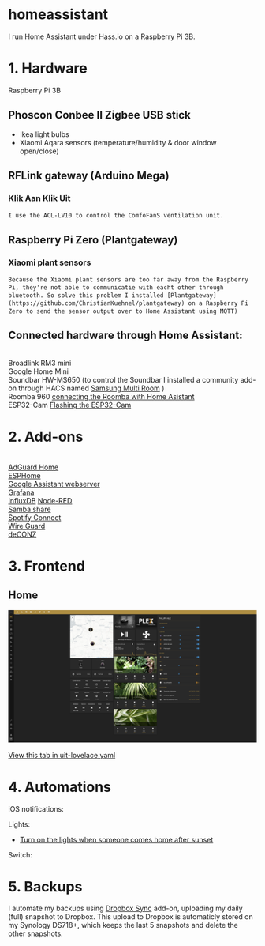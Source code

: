 # homeassistant
I run Home Assistant under Hass.io on a Raspberry Pi 3B. 

# 1. Hardware

Raspberry Pi 3B

## Phoscon Conbee II Zigbee USB stick
- Ikea light bulbs
- Xiaomi Aqara sensors (temperature/humidity & door window open/close)

## RFLink gateway (Arduino Mega)
### Klik Aan Klik Uit
    I use the ACL-LV10 to control the ComfoFanS ventilation unit. 

## Raspberry Pi Zero (Plantgateway)
### Xiaomi plant sensors
    Because the Xiaomi plant sensors are too far away from the Raspberry Pi, they're not able to communicatie with eacht other through bluetooth. So solve this problem I installed [Plantgateway](https://github.com/ChristianKuehnel/plantgateway) on a Raspberry Pi Zero to send the sensor output over to Home Assistant using MQTT)


## Connected hardware through Home Assistant:
<br>Broadlink RM3 mini
<br>Google Home Mini
<br>Soundbar HW-MS650 (to control the Soundbar I installed a community add-on through HACS named [Samsung Multi Room](https://github.com/dariornelas/ha_samsung_multi_room) )
<br>Roomba 960 [connecting the Roomba with Home Asistant](https://github.com/NickWaterton/Roomba980-Python#how-to-get-your-usernameblid-and-password)
<br>ESP32-Cam [Flashing the ESP32-Cam](https://randomnerdtutorials.com/esp32-cam-video-streaming-face-recognition-arduino-ide/)
# 2. Add-ons

<br>[AdGuard Home](https://community.home-assistant.io/t/community-hass-io-add-on-adguard-home/90684)
<br>[ESPHome](https://esphome.io/)
<br>[Google Assistant webserver](https://community.home-assistant.io/t/community-hass-io-add-on-google-assistant-webserver-broadcast-messages-without-interrupting-music/37274)
<br>[Grafana](https://community.home-assistant.io/t/community-hass-io-add-on-grafana/54674)
<br>[InfluxDB](https://community.home-assistant.io/t/community-hass-io-add-on-influxdb/54491/9)
[Node-RED](https://community.home-assistant.io/t/community-hass-io-add-on-node-red/55023)
<br>[Samba share](https://www.home-assistant.io/addons/samba/)
<br>[Spotify Connect](https://community.home-assistant.io/t/community-hass-io-add-on-spotify-connect/61210)
<br>[Wire Guard](https://community.home-assistant.io/t/community-hass-io-add-on-wireguard/134662)
<br>[deCONZ](https://github.com/home-assistant/hassio-addons/tree/master/deconz)

# 3. Frontend

## Home 
![alt text](https://github.com/moostmartijn/homeassistant/blob/master/docs/images/tab_home.png "Home Tab")

[View this tab in uit-lovelace.yaml](https://github.com/moostmartijn/homeassistant/blob/24ae1f1d3eca1799e006e653466a77e4b246ffae/ui-lovelace.yaml#L57-L280)

# 4. Automations

iOS notifications:

Lights:
- [Turn on the lights when someone comes home after sunset](/automations/lights/light_woonkamer_on_home_zone_sunset.yaml)

Switch:


# 5. Backups

I automate my backups using [Dropbox Sync](https://github.com/danielwelch/hassio-dropbox-sync) add-on, uploading my daily (full) snapshot to Dropbox. This upload to Dropbox is automaticly stored on my Synology DS718+, which keeps the last 5 snapshots and delete the other snapshots. 

